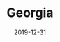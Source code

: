 ---
layout: location-page
date: 2019-12-31
tags:
  - georgia
title: Georgia
stateAbbr: GA
url: "https://dph.georgia.gov/"
urlTitle: "dph.georgia.gov"
---